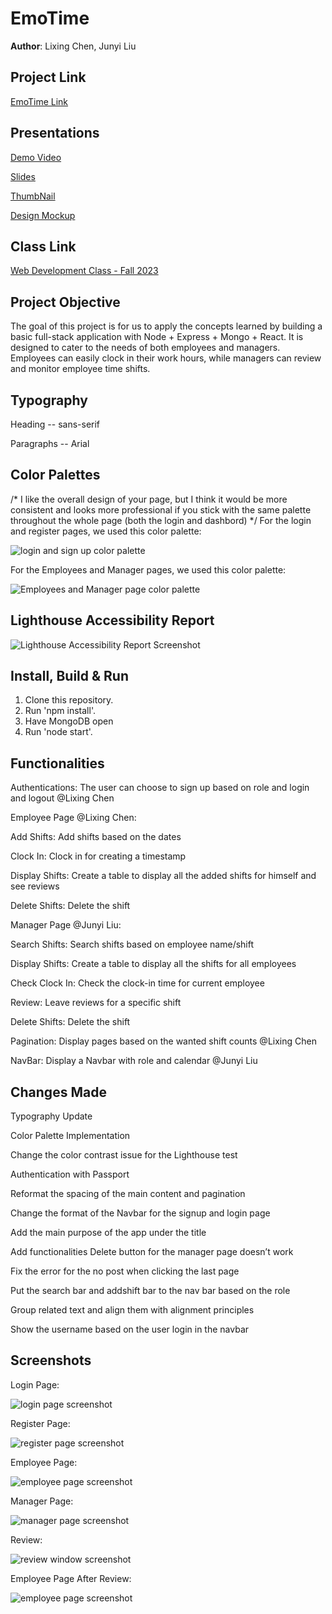 # EmoTime

**Author**: Lixing Chen, Junyi Liu

## Project Link 

[EmoTime Link](https://emotimefinal.onrender.com/)

## Presentations

[Demo Video](https://www.youtube.com/watch?v=2cqpkaeSc_g](https://www.youtube.com/watch?v=0380zYV1MJo))


[Slides](https://docs.google.com/presentation/d/1oHyjzH2UGZ7mYpVviHLmhWODuOv_OAPVzgRIB9HTQ1A/edit?usp=sharing)


[ThumbNail](https://chrischenlixing.github.io/chrisWebP1/assets/img/project3Thumbnail.jpg)


[Design Mockup](https://docs.google.com/document/d/1QPio52yecLAAEOVclxlaKdpKix84D44by-qZ4-t5M30/edit)



## Class Link

[Web Development Class - Fall 2023](https://johnguerra.co/classes/webDevelopment_fall_2023/)

## Project Objective

The goal of this project is for us to apply the concepts learned by building a basic full-stack application with Node + Express + Mongo + React. It is designed to cater to the needs of both employees and managers. Employees can easily clock in their work hours, while managers can review and monitor employee time shifts.

## Typography

Heading -- sans-serif


Paragraphs -- Arial

## Color Palettes
/* I like the overall design of your page, but I think it would be more consistent and looks more professional if you stick with the same palette throughout the whole page (both the login and dashbord) */
For the login and register pages, we used this color palette:


<img alt="login and sign up color palette" src="./screenshots/palette.png">


For the Employees and Manager pages, we used this color palette:


<img alt="Employees and Manager page color palette" src="./screenshots/palettes.png">


## Lighthouse Accessibility Report
<img alt="Lighthouse Accessibility Report Screenshot" src="./screenshots/lighthouse.jpg">


## Install, Build & Run

1. Clone this repository.
2. Run 'npm install'.
3. Have MongoDB open
4. Run 'node start'.


## Functionalities


Authentications: The user can choose to sign up based on role and login and logout @Lixing Chen


Employee Page @Lixing Chen:

Add Shifts: Add shifts based on the dates

Clock In: Clock in for creating a timestamp

Display Shifts: Create a table to display all the added shifts for himself and see reviews

Delete Shifts: Delete the shift


Manager Page @Junyi Liu:

Search Shifts: Search shifts based on employee name/shift

Display Shifts: Create a table to display all the shifts for all employees

Check Clock In: Check the clock-in time for current employee

Review: Leave reviews for a specific shift

Delete Shifts: Delete the shift


Pagination: Display pages based on the wanted shift counts @Lixing Chen

NavBar: Display a Navbar with role and calendar @Junyi Liu


## Changes Made

Typography Update

Color Palette Implementation

Change the color contrast issue for the Lighthouse test

Authentication with Passport

Reformat the spacing of the main content and pagination

Change the format of the Navbar for the signup and login page

Add the main purpose of the app under the title

Add functionalities Delete button for the manager page doesn’t work

Fix the error for the no post when clicking the last page 

Put the search bar and addshift bar to the nav bar based on the role

Group related text and align them with alignment principles

Show the username based on the user login in the navbar



## Screenshots
Login Page:

<img alt="login page screenshot" src="./screenshots/loginpage.png">


Register Page:


<img alt="register page screenshot" src="./screenshots/registerpage.png">


Employee Page:

<img alt="employee page screenshot" src="./screenshots/employeepage2.png">


Manager Page:

<img alt="manager page screenshot" src="./screenshots/managerpage1.png">


Review:

<img alt="review window screenshot" src="./screenshots/review.png">


Employee Page After Review:

<img alt="employee page screenshot" src="./screenshots/employeepage1.png">









